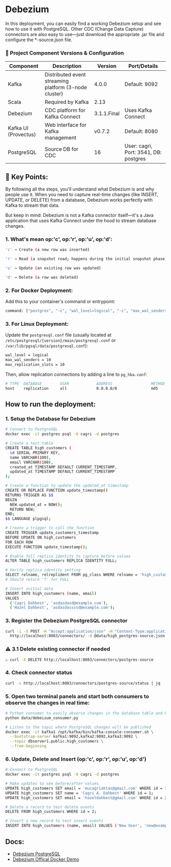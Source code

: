 # Debezium

In this deployment, you can easily find a working Debezium setup and see how to use it with PostgreSQL. Other CDC (Change Data Capture) connectors are also easy to use—just download the appropriate .jar file and configure the *-source.json file.

### 🔧 Project Component Versions & Configuration

| Component             | Description                    | Version         | Port/Details                              |
| --------------------- | ------------------------------ | --------------- | ----------------------------------------- |
| Kafka                 | Distributed event streaming platform (3-node cluster)          | 4.0.0           | Default: 9092                             |
| Scala                 | Required by Kafka              | 2.13            |                                           |
| Debezium              | CDC platform for Kafka Connect | 3.1.1.Final     | Uses Kafka Connect                        |
| Kafka UI (Provectus)  | Web interface for Kafka management          | v0.7.2          | Default: 8080                             |
| PostgreSQL            | Source DB for CDC              | 16              | User: cagri, Port: 3541, DB: postgres |

## 🔑 Key Points:
By following all the steps, you'll understand what Debezium is and why people use it. When you need to capture real-time changes (like INSERT, UPDATE, or DELETE) from a database, Debezium works perfectly with Kafka to stream that data.

But keep in mind:
Debezium is not a Kafka connector itself—it's a Java application that uses Kafka Connect under the hood to stream database changes.

### 1. What's mean op:'c', op:'r', op:'u', op:'d':
```bash
'c' → Create (a new row was inserted)

'r' → Read (a snapshot read; happens during the initial snapshot phase)

'u' → Update (an existing row was updated)

'd' → Delete (a row was deleted)
```

### 2. For Docker Deployment:
Add this to your container's command or entrypoint:
```bash
command: ["postgres", "-c", "wal_level=logical", "-c", "max_wal_senders=10", "-c", "max_replication_slots=10"]   
```

### 3. For Linux Deployment:
Update the `postgresql.conf` file (usually located at `/etc/postgresql/{version}/main/postgresql.conf` or `/var/lib/pgsql/data/postgresql.conf`):
```bash
wal_level = logical
max_wal_senders = 10
max_replication_slots = 10
```

Then, allow replication connections by adding a line to `pg_hba.conf`:
```bash
# TYPE  DATABASE        USER            ADDRESS                 METHOD
host    replication     all             0.0.0.0/0               md5
```

## How to run the deployment:

### 1. Setup the Database for Debezium
```bash
# Connect to PostgreSQL
docker exec -it postgres psql -U cagri -d postgres

# Create a test table
CREATE TABLE high_customers (
  id SERIAL PRIMARY KEY,
  name VARCHAR(100),
  email VARCHAR(100),
  created_at TIMESTAMP DEFAULT CURRENT_TIMESTAMP,
  updated_at TIMESTAMP DEFAULT CURRENT_TIMESTAMP
);

# Create a function to update the updated_at timestamp
CREATE OR REPLACE FUNCTION update_timestamp()
RETURNS TRIGGER AS $$
BEGIN
  NEW.updated_at = NOW();
  RETURN NEW;
END;
$$ LANGUAGE plpgsql;

# Create a trigger to call the function
CREATE TRIGGER update_customers_timestamp
BEFORE UPDATE ON high_customers
FOR EACH ROW
EXECUTE FUNCTION update_timestamp();

# Enable full replica identity to capture before values
ALTER TABLE high_customers REPLICA IDENTITY FULL;

# Verify replica identity setting
SELECT relname, relreplident FROM pg_class WHERE relname = 'high_customers';
# Should return 'f' for FULL

# Insert initial data
INSERT INTO high_customers (name, email) 
VALUES 
  ('Cagri Dahbest', 'asdasdasd@example.com'),
  ('Hazel Dahbest', 'asdasdassssd@example.com');
```

### 3. Register the Debezium PostgreSQL connector
```bash
curl -i -X POST -H "Accept:application/json" -H "Content-Type:application/json" \
  http://localhost:8083/connectors/ -d @data/high_postgres-source.json
```

### ⚠️ 3.1 Delete existing connector if needed
```bash
⚠️ curl -X DELETE http://localhost:8083/connectors/postgres-source
```

### 4. Check connector status
```bash
curl -s http://localhost:8083/connectors/postgres-source/status | jq
```

### 5. Open two terminal panels and start both consumers to observe the changes in real time:
```bash
# Python consumer to easily observe changes in the database table and Kafka topics!
python data/debeizum_consumer.py

# Listen to the topic where PostgreSQL changes will be published
docker exec -it kafka1 /opt/kafka/bin/kafka-console-consumer.sh \
  --bootstrap-server kafka1:9092,kafka2:9092,kafka3:9092 \
  --topic dbserver1.public.high_customers \
  --from-beginning
```

### 6. Update, Delete and Insert (op:'c', op:'r', op:'u', op:'d')
```bash
# Connect to PostgreSQL
docker exec -it postgres psql -U cagri -d postgres

# Make updates to see before/after values
UPDATE high_customers SET email = 'mucagriaktas@gmail.com' WHERE id = 1;
UPDATE high_customers SET name = 'Cagri A. Dahbest' WHERE id = 1;
UPDATE high_customers SET email = 'hazeldahbest@gmail.com' WHERE id = 2;

# Delete a record to test delete events
DELETE FROM high_customers WHERE id = 2;

# Insert a new record to test insert events
INSERT INTO high_customers (name, email) VALUES ('New User', 'new@example.com');
```

## Docs:

- [Debezium PostgreSQL](https://debezium.io/documentation/reference/1.9/connectors/postgresql.html)
- [Debezium Offical Docker Demo](https://debezium.io/documentation/reference/stable/tutorial.html)